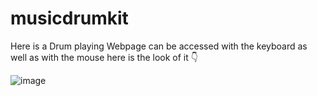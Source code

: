 # musicdrumkit
Here is a Drum playing Webpage can be accessed with the keyboard as well as with the mouse here is the look of it 👇

![image](https://github.com/user-attachments/assets/9db69023-d502-462e-84d1-a1b631d73418)
